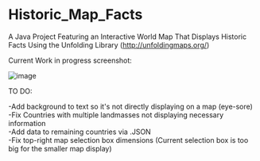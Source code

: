 # Historic_Map_Facts
A Java Project Featuring an Interactive World Map That Displays Historic Facts Using the Unfolding Library (http://unfoldingmaps.org/)  


Current Work in progress screenshot:  
   
![image](https://user-images.githubusercontent.com/17995983/189662657-c9d045d1-2a8b-4eb4-a5b3-f7813eb78264.png)


TO DO:  

-Add background to text so it's not directly displaying on a map (eye-sore)  
-Fix Countries with multiple landmasses not displaying necessary information  
-Add data to remaining countries via .JSON  
-Fix top-right map selection box dimensions (Current selection box is too big for the smaller map display)  
